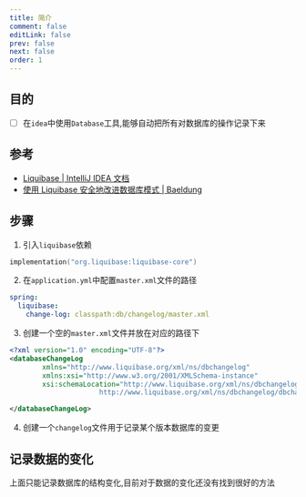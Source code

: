 ```yaml
---
title: 简介
comment: false
editLink: false
prev: false
next: false
order: 1
---
```



## 目的

- [ ] 在`idea`中使用`Database`工具,能够自动把所有对数据库的操作记录下来


## 参考

* [Liquibase | IntelliJ IDEA 文档](https://www.jetbrains.com/help/idea/liquibase.html)
* [使用 Liquibase 安全地改进数据库模式 | Baeldung](https://www.baeldung.com/liquibase-refactor-schema-of-java-app)

## 步骤

1. 引入`liquibase`依赖

```kotlin
implementation("org.liquibase:liquibase-core")
```

2. 在`application.yml`中配置`master.xml`文件的路径

```yaml
spring:
  liquibase:
    change-log: classpath:db/changelog/master.xml
```

3. 创建一个空的`master.xml`文件并放在对应的路径下

```xml
<?xml version="1.0" encoding="UTF-8"?>
<databaseChangeLog
        xmlns="http://www.liquibase.org/xml/ns/dbchangelog"
        xmlns:xsi="http://www.w3.org/2001/XMLSchema-instance"
        xsi:schemaLocation="http://www.liquibase.org/xml/ns/dbchangelog
                      http://www.liquibase.org/xml/ns/dbchangelog/dbchangelog-4.28.xsd">

</databaseChangeLog>
```

4. 创建一个`changelog`文件用于记录某个版本数据库的变更


<VidStack   src="https://zmesc.oss-cn-hangzhou.aliyuncs.com/bandicam/2024-06-23_02-30-04.mp4" />


## 记录数据的变化

上面只能记录数据库的结构变化,目前对于数据的变化还没有找到很好的方法
